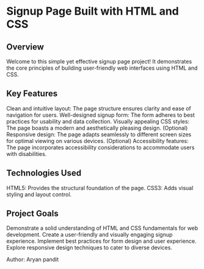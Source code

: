 # Signup Page Built with HTML and CSS

## Overview

Welcome to this simple yet effective signup page project! It demonstrates the core principles of building user-friendly web interfaces using HTML and CSS.

## Key Features

Clean and intuitive layout: The page structure ensures clarity and ease of navigation for users.
Well-designed signup form: The form adheres to best practices for usability and data collection.
Visually appealing CSS styles: The page boasts a modern and aesthetically pleasing design.
(Optional) Responsive design: The page adapts seamlessly to different screen sizes for optimal viewing on various devices.
(Optional) Accessibility features: The page incorporates accessibility considerations to accommodate users with disabilities.

## Technologies Used

HTML5: Provides the structural foundation of the page.
CSS3: Adds visual styling and layout control.

## Project Goals
Demonstrate a solid understanding of HTML and CSS fundamentals for web development.
Create a user-friendly and visually engaging signup experience.
Implement best practices for form design and user experience.
Explore responsive design techniques to cater to diverse devices.

Author: Aryan pandit
